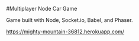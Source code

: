 #Multiplayer Node Car Game 

Game built with Node, Socket.io, Babel, and Phaser.

https://mighty-mountain-36812.herokuapp.com/